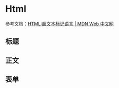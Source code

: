 # Html

参考文档：[HTML:超文本标记语言 | MDN Web 中文网](https://web.nodejs.cn/en-us/docs/web/html/)

## 标题



## 正文



## 表单

